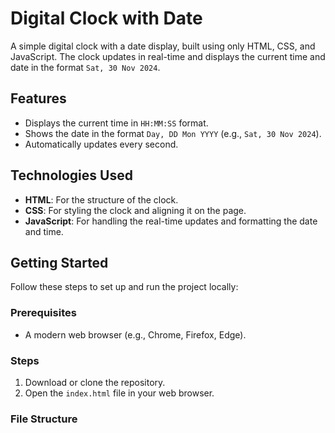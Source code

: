# Digital Clock with Date

A simple digital clock with a date display, built using only HTML, CSS, and JavaScript. The clock updates in real-time and displays the current time and date in the format `Sat, 30 Nov 2024`.

## Features

- Displays the current time in `HH:MM:SS` format.
- Shows the date in the format `Day, DD Mon YYYY` (e.g., `Sat, 30 Nov 2024`).
- Automatically updates every second.

## Technologies Used

- **HTML**: For the structure of the clock.
- **CSS**: For styling the clock and aligning it on the page.
- **JavaScript**: For handling the real-time updates and formatting the date and time.

## Getting Started

Follow these steps to set up and run the project locally:

### Prerequisites
- A modern web browser (e.g., Chrome, Firefox, Edge).

### Steps
1. Download or clone the repository.
2. Open the `index.html` file in your web browser.

### File Structure
